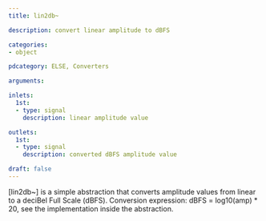 ```yaml
---
title: lin2db~

description: convert linear amplitude to dBFS

categories:
- object

pdcategory: ELSE, Converters

arguments:

inlets:
  1st:
  - type: signal
    description: linear amplitude value

outlets:
  1st:
  - type: signal
    description: converted dBFS amplitude value

draft: false
---
```


[lin2db~] is a simple abstraction that converts amplitude values from linear to a deciBel Full Scale (dBFS). Conversion expression: dBFS = log10(amp) * 20, see the implementation inside the abstraction.

